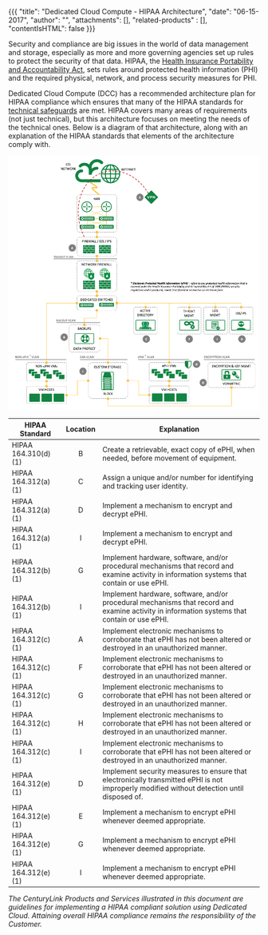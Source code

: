 {{{
"title": "Dedicated Cloud Compute - HIPAA Architecture",
"date": "06-15-2017",
"author": "",
"attachments": [],
"related-products" : [],
"contentIsHTML": false
}}}

Security and compliance are big issues in the world of data management and storage, especially as more and more governing agencies set up rules to protect the security of that data. HIPAA, the [Health Insurance Portability and Accountability Act](https://www.hhs.gov/hipaa/for-professionals/index.html?language=en), sets rules around protected health information (PHI) and the required physical, network, and process security measures for PHI.

Dedicated Cloud Compute (DCC) has a recommended architecture plan for HIPAA compliance which ensures that many of the HIPAA standards for [technical safeguards](https://www.hhs.gov/sites/default/files/ocr/privacy/hipaa/administrative/securityrule/techsafeguards.pdf) are met. HIPAA covers many areas of requirements (not just technical), but this architecture focuses on meeting the needs of the technical ones. Below is a diagram of that architecture, along with an explanation of the HIPAA standards that elements of the architecture comply with.

![HIPAA Architecture](../../images/dcc-hipaa-architecture.png)

|      HIPAA Standard        |    Location    | Explanation |
|----------------------------|:--------------:|-------------|
|    HIPAA 164.310(d)(1)     |  B  | Create a retrievable, exact copy of ePHI, when needed, before movement of equipment. |
|    HIPAA 164.312(a)(1)     |  C  | Assign a unique and/or number for identifying and tracking user identity. |
|    HIPAA 164.312(a)(1)     |  D  | Implement a mechanism to encrypt and decrypt ePHI. |
|    HIPAA 164.312(a)(1)     |  I  | Implement a mechanism to encrypt and decrypt ePHI. |
|    HIPAA 164.312(b)(1)     |  G  | Implement hardware, software, and/or procedural mechanisms that record and examine activity in information systems that contain or use ePHI. |
|    HIPAA 164.312(b)(1)     |  I  | Implement hardware, software, and/or procedural mechanisms that record and examine activity in information systems that contain or use ePHI. |
|    HIPAA 164.312(c)(1)     |  A  | Implement electronic mechanisms to corroborate that ePHI has not been altered or destroyed in an unauthorized manner. |
|    HIPAA 164.312(c)(1)     |  F  | Implement electronic mechanisms to corroborate that ePHI has not been altered or destroyed in an unauthorized manner. |
|    HIPAA 164.312(c)(1)     |  G  | Implement electronic mechanisms to corroborate that ePHI has not been altered or destroyed in an unauthorized manner. |
|    HIPAA 164.312(c)(1)     |  H  | Implement electronic mechanisms to corroborate that ePHI has not been altered or destroyed in an unauthorized manner. |
|    HIPAA 164.312(c)(1)     |  I  | Implement electronic mechanisms to corroborate that ePHI has not been altered or destroyed in an unauthorized manner. |
|     HIPAA 164.312(e)(1)    |  D  | Implement security measures to ensure that electronically transmitted ePHI is not improperly modified without detection until disposed of. |
|    HIPAA 164.312(e)(1)     |  E  | Implement a mechanism to encrypt ePHI whenever deemed appropriate. |
|    HIPAA 164.312(e)(1)     |  G  | Implement a mechanism to encrypt ePHI whenever deemed appropriate. |
|    HIPAA 164.312(e)(1)     |  I  | Implement a mechanism to encrypt ePHI whenever deemed appropriate. |


*The CenturyLink Products and Services illustrated in this document are guidelines for implementing a HIPAA compliant solution using Dedicated Cloud. Attaining overall HIPAA compliance remains the responsibility of the Customer.*
